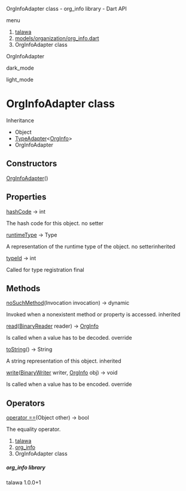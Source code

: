




OrgInfoAdapter class - org\_info library - Dart API







menu

1. [talawa](../index.html)
2. [models/organization/org\_info.dart](../models_organization_org_info/models_organization_org_info-library.html)
3. OrgInfoAdapter class

OrgInfoAdapter


dark\_mode

light\_mode




# OrgInfoAdapter class


Inheritance

* Object
* [TypeAdapter](https://pub.dev/documentation/hive/2.2.3/hive/TypeAdapter-class.html)<[OrgInfo](../models_organization_org_info/OrgInfo-class.html)>
* OrgInfoAdapter



## Constructors

[OrgInfoAdapter](../models_organization_org_info/OrgInfoAdapter/OrgInfoAdapter.html)()




## Properties

[hashCode](../models_organization_org_info/OrgInfoAdapter/hashCode.html)
→ int

The hash code for this object.
no setter

[runtimeType](https://pub.dev/documentation/hive/2.2.3/hive/TypeAdapter/runtimeType.html)
→ Type

A representation of the runtime type of the object.
no setterinherited

[typeId](../models_organization_org_info/OrgInfoAdapter/typeId.html)
→ int

Called for type registration
final



## Methods

[noSuchMethod](https://pub.dev/documentation/hive/2.2.3/hive/TypeAdapter/noSuchMethod.html)(Invocation invocation)
→ dynamic


Invoked when a nonexistent method or property is accessed.
inherited

[read](../models_organization_org_info/OrgInfoAdapter/read.html)([BinaryReader](https://pub.dev/documentation/hive/2.2.3/hive/BinaryReader-class.html) reader)
→ [OrgInfo](../models_organization_org_info/OrgInfo-class.html)


Is called when a value has to be decoded.
override

[toString](https://pub.dev/documentation/hive/2.2.3/hive/TypeAdapter/toString.html)()
→ String


A string representation of this object.
inherited

[write](../models_organization_org_info/OrgInfoAdapter/write.html)([BinaryWriter](https://pub.dev/documentation/hive/2.2.3/hive/BinaryWriter-class.html) writer, [OrgInfo](../models_organization_org_info/OrgInfo-class.html) obj)
→ void


Is called when a value has to be encoded.
override



## Operators

[operator ==](../models_organization_org_info/OrgInfoAdapter/operator_equals.html)(Object other)
→ bool


The equality operator.



 


1. [talawa](../index.html)
2. [org\_info](../models_organization_org_info/models_organization_org_info-library.html)
3. OrgInfoAdapter class

##### org\_info library





talawa
1.0.0+1






